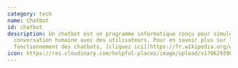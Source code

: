 ```yaml
---
category: tech
name: Chatbot
id: chatbot
description: Un chatbot est un programme informatique conçu pour simuler une
  conversation humaine avec des utilisateurs. Pour en savoir plus sur le
  fonctionnement des chatbots, [cliquez ici](https://fr.wikipedia.org/wiki/Chatbot)
icon: https://res.cloudinary.com/helpful-places/image/upload/v1706293966/chatbot_qow6ab.svg
---
```

